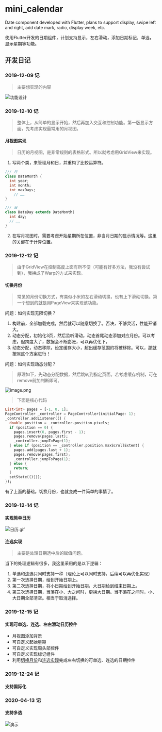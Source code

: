 # mini_calendar

Date component developed with Flutter, plans to support display, swipe left and right, add date mark, radio, display week, etc.

使用Flutter开发的日期组件，计划支持显示，左右滑动，添加日期标记，单选，显示星期等功能。


## 开发日记
### 2019-12-09 记
> 主要想实现的内容

![功能设计](https://upload-images.jianshu.io/upload_images/14097955-e322a37f80d25deb.png?imageMogr2/auto-orient/strip%7CimageView2/2/w/1240)

### 2019-12-10 记
> 整体上，从简单的显示开始，然后再加入交互和控制功能。第一版显示方面，先考虑实现最常用的月视图。

#### 月视图实现
> 日历的月视图，是非常规则的表格形式。所以就考虑用GridView来实现。

1. 写两个类，来管理月和日，并重构了比较运算符。

```dart
/// 月
class DateMonth {
  int year;
  int month;
  int maxDays; 
	// ……
}

/// 日
class DateDay extends DateMonth{
  int day;
  // ……
}


```

2. 在写月视图时，需要考虑开始星期所在位置，非当月日期的显示情况等。这里的关键在于计算位置。



### 2019-12-12 记
> 由于GridView在控制高度上面有所不便（可能有好多方法，我没有尝试到），我换成了Warp的方式来实现。

#### 切换月份
> 常见的月份切换方式，有类似小米的左右滑动切换，也有上下滑动切换。第一个想到的就是用PageView来实现该功能。

问题：如何实现无限切换？

1. 构建前，全部加载完成，然后就可以随意切换了。否决，不够灵活，性能开销大。
1. 动态分配，初始化3页，然后监听滑动，动态首尾动态添加对应月份。可以考虑，但跨度大了，数据会不断膨胀，可以再优化下。
1. 动态分配，动态移除，设定缓存大小，超出缓存范围的将被移除。可以，那就按照这个方案进行！

问题：如何实现动态分配？
> 原理如下，先动态分配数据，然后跳转到指定页面。若考虑缓存机制，可在remove前加判断即可。

![image.png](https://cdn.nlark.com/yuque/0/2019/png/179485/1576167627925-f9a55fd4-bcd9-4c12-b808-79bb74f6eab8.png#align=left&display=inline&height=281&name=image.png&originHeight=281&originWidth=720&size=28161&status=done&style=none&width=720)

> 下面是核心代码


```dart
List<int> pages = [-1, 0, 1];
PageController _controller = PageController(initialPage: 1);
_controller.addListener(() {
  double position = _controller.position.pixels;
  if (position == 0) {
    pages.insert(0, pages.first - 1);
    pages.remove(pages.last);
    _controller.jumpToPage(1);
  } else if (position == _controller.position.maxScrollExtent) {
    pages.add(pages.last + 1);
    pages.remove(pages.first);
    _controller.jumpToPage(1);
  } else {
    return;
  }
  setState((){});
});
```
有了上面的基础，切换月份，也就变成一件简单的事情了。
### 2019-12-14 记
#### 实现简单日历
![日历.gif](https://cdn.nlark.com/yuque/0/2019/gif/179485/1576424449186-d5ef3e7f-099d-4c7c-8db1-c21e5c88fde6.gif#align=left&display=inline&height=888&name=%E6%97%A5%E5%8E%86.gif&originHeight=973&originWidth=548&size=529806&status=done&style=shadow&width=500)
#### 连选实现
> 主要是处理日期选中后的赋值问题。

当下的处理逻辑有很多，我这里采用的是以下逻辑：

1. 单选和连选只同时支持一种（理论上可以同时支持，后续可以再优化实现）
1. 第一次选择日期，给到开始日期上。
1. 第二次选择日期，将小日期给到开始日期，大日期给到结束日期上。
1. 第三次选择日期，当落在小、大之间时，更换大日期。当不落在之间时，小、大日期全部清空。相当于取消选择。

### 2019-12-15 记
#### 实现可单选、连选、左右滑动日历控件

- 月视图添加背景
- 可自定义起始星期
- 可自定义实现周头部控件
- 可自定义实现标记组件
- 利用[切换月份](#%E5%88%87%E6%8D%A2%E6%9C%88%E4%BB%BD)和[连选实现](#%E8%BF%9E%E9%80%89%E5%AE%9E%E7%8E%B0)完成左右切换的可单选、连选的日期控件

### 2019-12-24 记
#### 支持国际化

### 2020-04-13 记
#### 支持多选


![演示](https://upload-images.jianshu.io/upload_images/14097955-88d9957dbdc0c533.gif)
